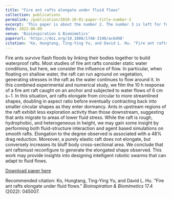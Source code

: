 ```yaml
---
title: "Fire ant rafts elongate under fluid flows"
collection: publications
permalink: /publication/2010-10-01-paper-title-number-2
excerpt: 'This paper is about the number 2. The number 3 is left for future work.'
date: 2022-06-09
venue: 'Bioinspiration & Biomimetics'
paperurl: 'https://doi.org/10.1088/1748-3190/ac6d98'
citation: 'Ko, Hungtang, Ting-Ying Yu, and David L. Hu. "Fire ant rafts elongate under fluid flows." <i>Bioinspiration & Biomimetics</i> 17.4 (2022): 045007.'
---
```

Fire ants survive flash floods by linking their bodies together to build waterproof rafts. Most studies of fire ant rafts consider static water conditions, but here, we consider the influence of flow. In particular, when floating on shallow water, the raft can run aground on vegetation, generating stresses in the raft as the water continues to flow around it. In this combined experimental and numerical study, we film the 10 h response of a fire ant raft caught on an anchor and subjected to water flows of 6 cm s−1. In this situation, ant rafts elongate from circular to more streamlined shapes, doubling in aspect ratio before eventually contracting back into smaller circular shapes as they enter dormancy. Ants in upstream regions of the raft exhibit less exploration activity than those downstream, suggesting that ants migrate to areas of lower fluid stress. While the raft is rough, hydrophobic, and heterogeneous in height, we may gain some insight by performing both fluid-structure interaction and agent based simulations on smooth rafts. Elongation to the degree observed is associated with a 48% drag reduction. Moreover, a purely elastic raft does not elongate, but conversely increases its bluff body cross-sectional area. We conclude that ant raftsmust reconfigure to generate the elongated shape observed. This work may provide insights into designing intelligent robotic swarms that can adapt to fluid flows.

[Download paper here](https://iopscience.iop.org/article/10.1088/1748-3190/ac6d98/pdf)

Recommended citation: Ko, Hungtang, Ting-Ying Yu, and David L. Hu. "Fire ant rafts elongate under fluid flows." <i>Bioinspiration & Biomimetics</i> 17.4 (2022): 045007.
